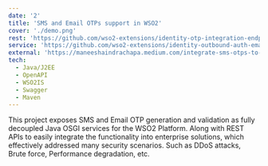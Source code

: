 ```yaml
---
date: '2'
title: 'SMS and Email OTPs support in WSO2'
cover: './demo.png'
rest: 'https://github.com/wso2-extensions/identity-otp-integration-endpoints'
service: 'https://github.com/wso2-extensions/identity-outbound-auth-email-otp'
external: 'https://maneeshaindrachapa.medium.com/integrate-sms-otps-to-your-applications-with-the-wso2-identity-server-ac34898bcc99'
tech:
  - Java/J2EE
  - OpenAPI
  - WSO2IS
  - Swagger
  - Maven
---
```


This project exposes SMS and Email OTP generation and validation as fully decoupled Java OSGI services for the WSO2 Platform. Along with REST APIs to easily integrate the functionality into enterprise solutions, which effectively addressed many security scenarios. Such as DDoS attacks, Brute force, Performance degradation, etc.
